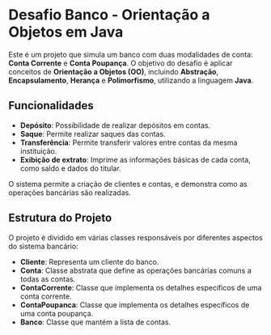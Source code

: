 # Desafio Banco - Orientação a Objetos em Java

Este é um projeto que simula um banco com duas modalidades de conta: **Conta Corrente** e **Conta Poupança**. O objetivo do desafio é aplicar conceitos de **Orientação a Objetos (OO)**, incluindo **Abstração**, **Encapsulamento**, **Herança** e **Polimorfismo**, utilizando a linguagem **Java**.

## Funcionalidades

- **Depósito**: Possibilidade de realizar depósitos em contas.
- **Saque**: Permite realizar saques das contas.
- **Transferência**: Permite transferir valores entre contas da mesma instituição.
- **Exibição de extrato**: Imprime as informações básicas de cada conta, como saldo e dados do titular.

O sistema permite a criação de clientes e contas, e demonstra como as operações bancárias são realizadas.

## Estrutura do Projeto

O projeto é dividido em várias classes responsáveis por diferentes aspectos do sistema bancário:

- **Cliente**: Representa um cliente do banco.
- **Conta**: Classe abstrata que define as operações bancárias comuns a todas as contas.
- **ContaCorrente**: Classe que implementa os detalhes específicos de uma conta corrente.
- **ContaPoupanca**: Classe que implementa os detalhes específicos de uma conta poupança.
- **Banco**: Classe que mantém a lista de contas.
